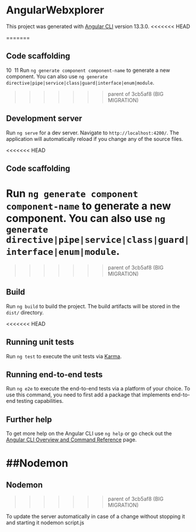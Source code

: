 # AngularWebxplorer

This project was generated with [Angular CLI](https://github.com/angular/angular-cli) version 13.3.0.
<<<<<<< HEAD

=======
## Code scaffolding
10
​
11
Run `ng generate component component-name` to generate a new component. You can also use `ng generate directive|pipe|service|class|guard|interface|enum|module`.
>>>>>>> parent of 3cb5af8 (BIG MIGRATION)
## Development server

Run `ng serve` for a dev server. Navigate to `http://localhost:4200/`. The application will automatically reload if you change any of the source files.

<<<<<<< HEAD
## Code scaffolding

Run `ng generate component component-name` to generate a new component. You can also use `ng generate directive|pipe|service|class|guard|interface|enum|module`.
=======
>>>>>>> parent of 3cb5af8 (BIG MIGRATION)

## Build

Run `ng build` to build the project. The build artifacts will be stored in the `dist/` directory.

<<<<<<< HEAD
## Running unit tests

Run `ng test` to execute the unit tests via [Karma](https://karma-runner.github.io).

## Running end-to-end tests

Run `ng e2e` to execute the end-to-end tests via a platform of your choice. To use this command, you need to first add a package that implements end-to-end testing capabilities.

## Further help

To get more help on the Angular CLI use `ng help` or go check out the [Angular CLI Overview and Command Reference](https://angular.io/cli) page.

##Nodemon
=======

## Nodemon
>>>>>>> parent of 3cb5af8 (BIG MIGRATION)

To update the server automatically in case of a change without stopping it and starting it
nodemon script.js
